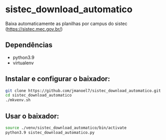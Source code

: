 # sistec_download_automatico
Baixa automaticamente as planilhas por campus do sistec (https://sistec.mec.gov.br/)

## Dependências
* python3.9
* virtualenv

## Instalar e configurar o baixador:
```sh
git clone https://github.com/jmanoel7/sistec_download_automatico.git
cd sistec_download_automatico
./mkvenv.sh
```

## Usar o baixador:
```sh
source ./venv/sistec_download_automatico/bin/activate
python3.9 sistec_download_automatico.py
```

